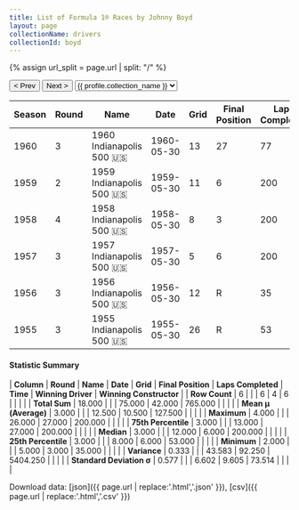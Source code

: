 ```yaml
---
title: List of Formula 1® Races by Johnny Boyd
layout: page
collectionName: drivers
collectionId: boyd
---
```


{% assign url_split = page.url | split: "/" %}
<div id="collection-navigation">
<button onclick="selector.options[selector.selectedIndex-1].value && (window.location = selector.options[selector.selectedIndex-1].value);">&lt; Prev</button>
<button onclick="selector.options[selector.selectedIndex+1].value && (window.location = selector.options[selector.selectedIndex+1].value);">Next &gt;</button>
<select id="selector" onchange="this.options[this.selectedIndex].value && (window.location = this.options[this.selectedIndex].value);">
  {% for collectionId in site.data[page.collectionName].refs %}
    {% if collectionId == page.collectionId %}
      {% assign selected = "selected" %}
    {% else %}
      {% assign selected = "" %}
    {% endif %}
    {% assign profile = site.data[page.collectionName][collectionId].profile %}
    <option value="/f1/{{ page.collectionName }}/{{ collectionId }}/{{ url_split[4] }}" {{ selected }}>{{ profile.collection_name }}</option>
  {% endfor %}
</select>
</div>

| Season | Round | Name | Date | Grid | Final Position | Laps Completed | Time | Winning Driver | Winning Constructor |
|--|--|--|--|--|--|--|--|--|--|
| 1960 | 3 | 1960 Indianapolis 500 🇺🇸 | 1960-05-30 | 13 | 27 | 77 |   | Jim Rathmann 🇺🇸 | Watson 🇺🇸 |
| 1959 | 2 | 1959 Indianapolis 500 🇺🇸 | 1959-05-30 | 11 | 6 | 200 | +3:16.98 | Rodger Ward 🇺🇸 | Watson 🇺🇸 |
| 1958 | 4 | 1958 Indianapolis 500 🇺🇸 | 1958-05-30 | 8 | 3 | 200 | +1:09.67 | Jimmy Bryan 🇺🇸 | Epperly 🇺🇸 |
| 1957 | 3 | 1957 Indianapolis 500 🇺🇸 | 1957-05-30 | 5 | 6 | 200 | +4:35.27 | Sam Hanks 🇺🇸 | Epperly 🇺🇸 |
| 1956 | 3 | 1956 Indianapolis 500 🇺🇸 | 1956-05-30 | 12 | R | 35 |   | Pat Flaherty 🇺🇸 | Watson 🇺🇸 |
| 1955 | 3 | 1955 Indianapolis 500 🇺🇸 | 1955-05-30 | 26 | R | 53 |   | Bob Sweikert 🇺🇸 | Kurtis Kraft 🇺🇸 |

#### Statistic Summary

| **Column** | **Round** | **Name** | **Date** | **Grid** | **Final Position** | **Laps Completed** | **Time** | **Winning Driver** | **Winning Constructor** |
| **Row Count** | 6 |  |  | 6 | 4 | 6 |  |  |  |
| **Total Sum** | 18.000 |  |  | 75.000 | 42.000 | 765.000 |  |  |  |
| **Mean μ (Average)** | 3.000 |  |  | 12.500 | 10.500 | 127.500 |  |  |  |
| **Maximum** | 4.000 |  |  | 26.000 | 27.000 | 200.000 |  |  |  |
| **75th Percentile** | 3.000 |  |  | 13.000 | 27.000 | 200.000 |  |  |  |
| **Median** | 3.000 |  |  | 12.000 | 6.000 | 200.000 |  |  |  |
| **25th Percentile** | 3.000 |  |  | 8.000 | 6.000 | 53.000 |  |  |  |
| **Minimum** | 2.000 |  |  | 5.000 | 3.000 | 35.000 |  |  |  |
| **Variance** | 0.333 |  |  | 43.583 | 92.250 | 5404.250 |  |  |  |
| **Standard Deviation σ** | 0.577 |  |  | 6.602 | 9.605 | 73.514 |  |  |  |

Download data: [json]({{ page.url | replace:'.html','.json' }}), [csv]({{ page.url | replace:'.html','.csv' }})

